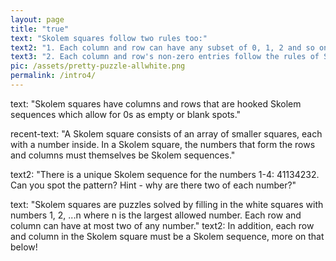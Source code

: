 ```yaml
---
layout: page
title: "true"
text: "Skolem squares follow two rules too:"
text2: "1. Each column and row can have any subset of 0, 1, 2 and so on."
text3: "2. Each column and row's non-zero entries follow the rules of Skolem sequences."
pic: /assets/pretty-puzzle-allwhite.png
permalink: /intro4/
---
```

text: "Skolem squares have columns and rows that are hooked Skolem sequences which allow for 0s as empty or blank spots."


recent-text: "A Skolem square consists of an array of smaller squares, each with a number inside. In a Skolem square, the numbers that form the rows and columns must themselves be Skolem sequences."

text2: "There is a unique Skolem sequence for the numbers 1-4: 41134232. Can you spot the pattern? Hint - why are there two of each number?"

text: "Skolem squares are puzzles solved by filling in the white squares with numbers 1, 2, ...n where n is the largest allowed number. Each row and column can have at most two of any number."
text2: In addition, each row and column in the Skolem square must be a Skolem sequence, more on that below!

